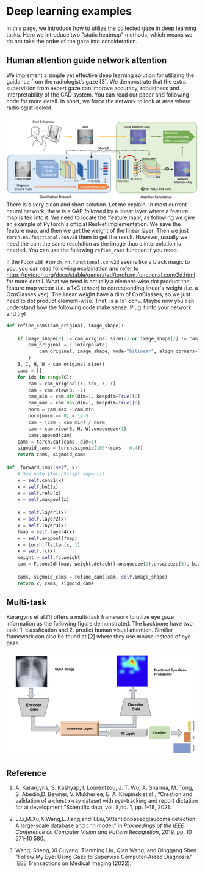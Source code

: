 # Deep learning examples
In this page, we introduce how to utilize the collected gaze in deep learning tasks. Here we introduce two "static heatmap" methods, which means we do not take the order of the gaze into consideration.

## Human attention guide network attention

We implement a simple yet effective deep learning solution for utilizing the guidance from the radiologist’s gaze [3]. We demonstrate that the extra supervision from expert gaze can improve accuracy, robustness and interpretability of the CAD system. You can read our paper and following code for more detail. In short, we force the network to look at area where radiologist looked.

![image-20210923151706030](img/guided_attention.png)
There is a very clean and short solution. Let me explain. In most current neural network, there is a GAP followed by a linear layer where a feature map is fed into it. We need to locate the 'feature map', as following we give an example of PyTorch's official ResNet implementation. We save the feature map, and then we get the weight of the linear layer. Then we just ```torch.nn.functional.conv2d``` them to get the result. However, usually we need the cam the same resolution as the image thus a interpolation is needed. You can use the following ```refine_cams``` function if you need.

If the ```F.conv2d #torch.nn.functional.conv2d``` seems like a black magic to you, you can read following explaination and refer to https://pytorch.org/docs/stable/generated/torch.nn.functional.conv2d.html for more detail. What we need is actually a element-wise dot product the feature map vector (i.e. a 1xC tensor) to corresponding linear's weight (i.e. a CxnClasses vec). The linear weight have a dim of CxnClasses, so we just need to dot product element-wise. That, is a 1x1 conv. Maybe now you can understand how the following code make sense. Plug it into your network and try!
```python
def refine_cams(cam_original, image_shape):

    if image_shape[0] != cam_original.size(2) or image_shape[1] != cam_original.size(3):
        cam_original = F.interpolate(
            cam_original, image_shape, mode="bilinear", align_corners=True
        )
    B, C, H, W = cam_original.size()
    cams = []
    for idx in range(C):
        cam = cam_original[:, idx, :, :]
        cam = cam.view(B, -1)
        cam_min = cam.min(dim=1, keepdim=True)[0]
        cam_max = cam.max(dim=1, keepdim=True)[0]
        norm = cam_max - cam_min
        norm[norm == 0] = 1e-5
        cam = (cam - cam_min) / norm
        cam = cam.view(B, H, W).unsqueeze(1)
        cams.append(cam)
    cams = torch.cat(cams, dim=1)
    sigmoid_cams = torch.sigmoid(100*(cams - 0.4))
    return cams, sigmoid_cams

def _forward_impl(self, x):
    # See note [TorchScript super()]
    x = self.conv1(x)
    x = self.bn1(x)
    x = self.relu(x)
    x = self.maxpool(x)

    x = self.layer1(x)
    x = self.layer2(x)
    x = self.layer3(x)
    fmap = self.layer4(x)
    x = self.avgpool(fmap)
    x = torch.flatten(x, 1)
    x = self.fc(x)
    weight = self.fc.weight
    cam = F.conv2d(fmap, weight.detach().unsqueeze(2).unsqueeze(3), bias=None)

    cams, sigmoid_cams = refine_cams(cam, self.image_shape)
    return x, cams, sigmoid_cams
```
## Multi-task

Karargyris et al.[1] offers a multi-task framework to utlize eye gaze information as the following figure demonstrated. The backbone have two task: 1. classfication and 2. predict human visual attention. Similiar framework can also be found at [2] where they use mouse instead of eye gaze.

![image-20210923144739581](img/Karargyris.png)

## Reference

1. A.  Karargyris,  S.  Kashyap,  I.  Lourentzou,  J.  T.  Wu,  A.  Sharma,  M.  Tong,  S.  Abedin,D.  Beymer,  V.  Mukherjee,  E.  A.  Krupinskiet  al.,  “Creation  and  validation  of  a  chest  x-ray dataset with eye-tracking and report dictation for ai development,”Scientific data, vol. 8,no. 1, pp. 1–18, 2021.

2. L.Li,M.Xu,X.Wang,L.Jiang,andH.Liu,“Attentionbasedglaucoma detection: A large-scale database and cnn model,” in *Proceedings of the IEEE Conference on Computer Vision and Pattern Recognition*, 2019, pp. 10 571–10 580.

3. Wang, Sheng, Xi Ouyang, Tianming Liu, Qian Wang, and Dinggang Shen. "Follow My Eye: Using Gaze to Supervise Computer-Aided Diagnosis." IEEE Transactions on Medical Imaging (2022).

   
